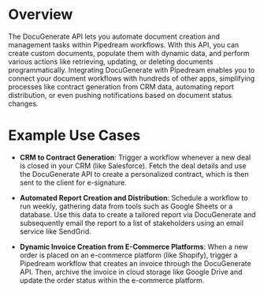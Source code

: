 # Overview

The DocuGenerate API lets you automate document creation and management tasks within Pipedream workflows. With this API, you can create custom documents, populate them with dynamic data, and perform various actions like retrieving, updating, or deleting documents programmatically. Integrating DocuGenerate with Pipedream enables you to connect your document workflows with hundreds of other apps, simplifying processes like contract generation from CRM data, automating report distribution, or even pushing notifications based on document status changes.

# Example Use Cases

- **CRM to Contract Generation**: Trigger a workflow whenever a new deal is closed in your CRM (like Salesforce). Fetch the deal details and use the DocuGenerate API to create a personalized contract, which is then sent to the client for e-signature.

- **Automated Report Creation and Distribution**: Schedule a workflow to run weekly, gathering data from tools such as Google Sheets or a database. Use this data to create a tailored report via DocuGenerate and subsequently email the report to a list of stakeholders using an email service like SendGrid.

- **Dynamic Invoice Creation from E-Commerce Platforms**: When a new order is placed on an e-commerce platform (like Shopify), trigger a Pipedream workflow that creates an invoice through the DocuGenerate API. Then, archive the invoice in cloud storage like Google Drive and update the order status within the e-commerce platform.
